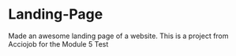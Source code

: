 # Landing-Page
Made an awesome landing page of a website. This is a project from Acciojob for the Module 5 Test
